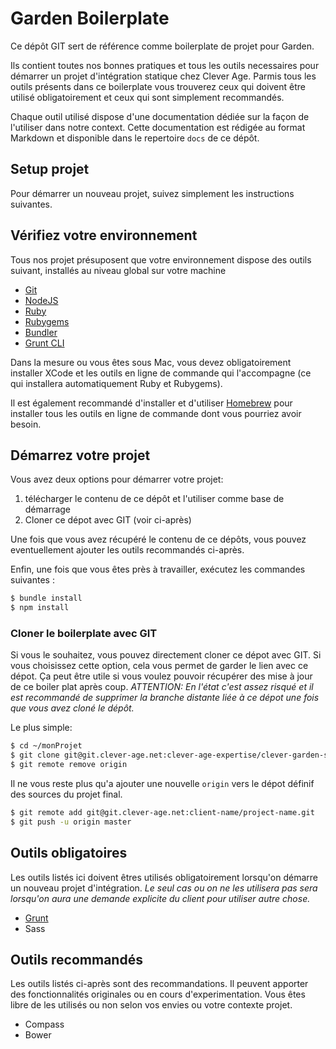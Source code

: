 Garden Boilerplate
================================================================================

Ce dépôt GIT sert de référence comme boilerplate de projet pour Garden.

Ils contient toutes nos bonnes pratiques et tous les outils necessaires pour
démarrer un projet d'intégration statique chez Clever Age. Parmis tous les
outils présents dans ce boilerplate vous trouverez ceux qui doivent être
utilisé obligatoirement et ceux qui sont simplement recommandés.

Chaque outil utilisé dispose d'une documentation dédiée sur la façon de
l'utiliser dans notre context. Cette documentation est rédigée au format
Markdown et disponible dans le repertoire `docs` de ce dépôt.


Setup projet
--------------------------------------------------------------------------------
Pour démarrer un nouveau projet, suivez simplement les instructions suivantes.

## Vérifiez votre environnement
Tous nos projet présuposent que votre environnement dispose des outils suivant,
installés au niveau global sur votre machine

* [Git](http://git-scm.com/)
* [NodeJS](http://nodejs.org/)
* [Ruby](https://www.ruby-lang.org/fr/)
* [Rubygems](http://rubygems.org/)
* [Bundler](http://bundler.io/)
* [Grunt CLI](http://gruntjs.com/getting-started)

Dans la mesure ou vous êtes sous Mac, vous devez obligatoirement installer XCode
et les outils en ligne de commande qui l'accompagne (ce qui installera
automatiquement Ruby et Rubygems).

Il est également recommandé d'installer et d'utiliser [Homebrew](http://brew.sh/)
pour installer tous les outils en ligne de commande dont vous pourriez avoir
besoin.

## Démarrez votre projet
Vous avez deux options pour démarrer votre projet:

1. télécharger le contenu de ce dépôt et l'utiliser comme base de démarrage
2. Cloner ce dépot avec GIT (voir ci-après)

Une fois que vous avez récupéré le contenu de ce dépôts, vous pouvez
eventuellement ajouter les outils recommandés ci-après.

Enfin, une fois que vous êtes près à travailler, exécutez les commandes
suivantes :

```bash
$ bundle install
$ npm install
```

### Cloner le boilerplate avec GIT
Si vous le souhaitez, vous pouvez directement cloner ce dépot avec GIT.
Si vous choisissez cette option, cela vous permet de garder le lien avec ce
dépot. Ça peut être utile si vous voulez pouvoir récupérer des mise à jour de
ce boiler plat après coup. *ATTENTION:* _En l'état c'est assez risqué et il est
recommandé de supprimer la branche distante liée à ce dépot une fois que vous
avez cloné le dépôt._

Le plus simple:

```bash
$ cd ~/monProjet
$ git clone git@git.clever-age.net:clever-age-expertise/clever-garden-starter-kit.git
$ git remote remove origin
```

Il ne vous reste plus qu'a ajouter une nouvelle `origin` vers le dépot définif
des sources du projet final.

```bash
$ git remote add git@git.clever-age.net:client-name/project-name.git
$ git push -u origin master
```


Outils obligatoires
--------------------------------------------------------------------------------
Les outils listés ici doivent êtres utilisés obligatoirement lorsqu'on démarre
un nouveau projet d'intégration. _Le seul cas ou on ne les utilisera pas sera
lorsqu'on aura une demande explicite du client pour utiliser autre chose._

* [Grunt](docs/grunt.md)
* Sass


Outils recommandés
--------------------------------------------------------------------------------
Les outils listés ci-après sont des recommandations. Il peuvent apporter des
fonctionnalités originales ou en cours d'experimentation. Vous êtes libre de
les utilisés ou non selon vos envies ou votre contexte projet.

* Compass
* Bower